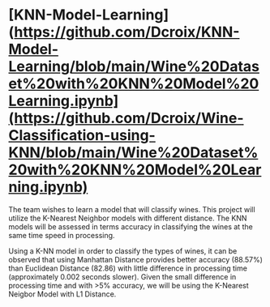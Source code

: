 # [KNN-Model-Learning](https://github.com/Dcroix/KNN-Model-Learning/blob/main/Wine%20Dataset%20with%20KNN%20Model%20Learning.ipynb](https://github.com/Dcroix/Wine-Classification-using-KNN/blob/main/Wine%20Dataset%20with%20KNN%20Model%20Learning.ipynb)
The team wishes to learn a model that will classify wines. This project will utilize the K-Nearest Neighbor models with different distance. The KNN models will be assessed in terms accuracy in classifying the wines at the same time speed in processing. 

Using a K-NN model in order to classify the types of wines, it can be observed that using Manhattan Distance provides better accuracy (88.57%) than Euclidean Distance (82.86) with little difference in processing time (approximately 0.002 seconds slower). Given the small difference in processing time and with >5% accuracy, we will be using the K-Nearest Neigbor Model with L1 Distance.

